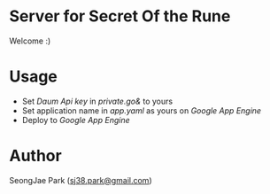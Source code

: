 # Server for Secret Of the Rune
Welcome :)

# Usage
- Set *Daum Api key* in *private.go&* to yours
- Set application name in *app.yaml* as yours on *Google App Engine*
- Deploy to *Google App Engine*

# Author
SeongJae Park (sj38.park@gmail.com)

